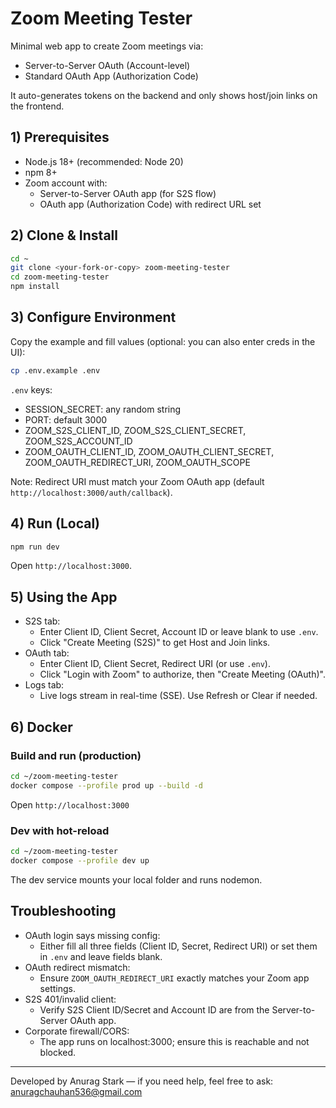 # Zoom Meeting Tester

Minimal web app to create Zoom meetings via:
- Server-to-Server OAuth (Account-level)
- Standard OAuth App (Authorization Code)

It auto-generates tokens on the backend and only shows host/join links on the frontend.

## 1) Prerequisites
- Node.js 18+ (recommended: Node 20)
- npm 8+
- Zoom account with:
  - Server-to-Server OAuth app (for S2S flow)
  - OAuth app (Authorization Code) with redirect URL set

## 2) Clone & Install
```bash
cd ~
git clone <your-fork-or-copy> zoom-meeting-tester
cd zoom-meeting-tester
npm install
```

## 3) Configure Environment
Copy the example and fill values (optional: you can also enter creds in the UI):
```bash
cp .env.example .env
```
`.env` keys:
- SESSION_SECRET: any random string
- PORT: default 3000
- ZOOM_S2S_CLIENT_ID, ZOOM_S2S_CLIENT_SECRET, ZOOM_S2S_ACCOUNT_ID
- ZOOM_OAUTH_CLIENT_ID, ZOOM_OAUTH_CLIENT_SECRET, ZOOM_OAUTH_REDIRECT_URI, ZOOM_OAUTH_SCOPE

Note: Redirect URI must match your Zoom OAuth app (default `http://localhost:3000/auth/callback`).

## 4) Run (Local)
```bash
npm run dev
```
Open `http://localhost:3000`.

## 5) Using the App
- S2S tab:
  - Enter Client ID, Client Secret, Account ID or leave blank to use `.env`.
  - Click "Create Meeting (S2S)" to get Host and Join links.
- OAuth tab:
  - Enter Client ID, Client Secret, Redirect URI (or use `.env`).
  - Click "Login with Zoom" to authorize, then "Create Meeting (OAuth)".
- Logs tab:
  - Live logs stream in real-time (SSE). Use Refresh or Clear if needed.

## 6) Docker

### Build and run (production)
```bash
cd ~/zoom-meeting-tester
docker compose --profile prod up --build -d
```
Open `http://localhost:3000`

### Dev with hot-reload
```bash
cd ~/zoom-meeting-tester
docker compose --profile dev up
```
The dev service mounts your local folder and runs nodemon.

## Troubleshooting
- OAuth login says missing config:
  - Either fill all three fields (Client ID, Secret, Redirect URI) or set them in `.env` and leave fields blank.
- OAuth redirect mismatch:
  - Ensure `ZOOM_OAUTH_REDIRECT_URI` exactly matches your Zoom app settings.
- S2S 401/invalid client:
  - Verify S2S Client ID/Secret and Account ID are from the Server-to-Server OAuth app.
- Corporate firewall/CORS:
  - The app runs on localhost:3000; ensure this is reachable and not blocked.

---

Developed by Anurag Stark — if you need help, feel free to ask: anuragchauhan536@gmail.com
